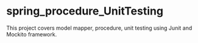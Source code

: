 # spring_procedure_UnitTesting
This project covers model mapper, procedure, unit testing using Junit and Mockito framework.
